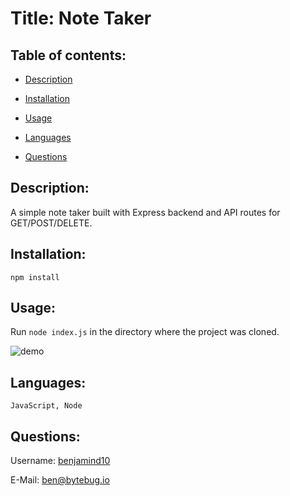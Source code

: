 # Title: Note Taker

## Table of contents:

- [ Description ](#about)
- [ Installation ](#installation)
- [ Usage ](#usage)
- [ Languages ](#languages)

- [ Questions ](#questions)

<a name="about"></a>

## Description:

A simple note taker built with Express backend and API routes for GET/POST/DELETE.

<a name="installation"></a>

## Installation:

    npm install

<a name="usage"></a>

## Usage:

Run `node index.js` in the directory where the project was cloned.

![demo](./assets/images/demo.gif)

<a name="languages"></a>

## Languages:

    JavaScript, Node

<a name="questions"></a>

## Questions:

Username: <a href=https://github.com/benjamind10>benjamind10</a>

E-Mail: ben@bytebug.io
